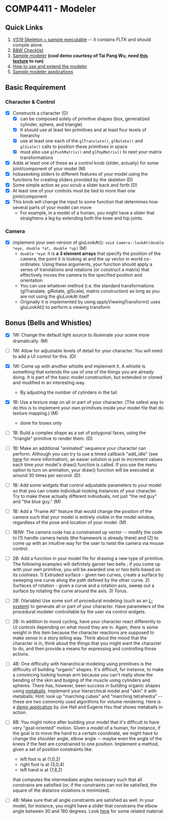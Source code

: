 # COMP4411 - Modeler

## Quick Links
<ol>
	  <!--- li>Project #2 <a href=Project2_Demo_Schedule_draft.pdf>Demo</a>
	  <li><a href="COMP4411_PRO2_UPDATED.pptx">Slides 1</a>, <a href="Project2_HelpSession2.pptx"> Slides 2</a> <font size=-2>03/07/2022</font--->
          <li><a href="https://course.cse.ust.hk/comp4411/Password_Only/projects/modeler/ModSkelS20.zip">VS19 Skeleton + sample executable</a> -- it contains FLTK and should compile alone.
	</li><li> <a href="https://course.cse.ust.hk/comp4411/Password_Only/projects/modeler/modeler_checklist.txt">B&amp;W Checklist</a>
	  </li><li><a href="https://course.cse.ust.hk/comp4411/Password_Only/projects/modeler/sample_modeler_sp02.exe">Sample modeler</a> <b>(cool demo courtesy of Tai Pang Wu, need <a href="https://course.cse.ust.hk/comp4411/Password_Only/projects/modeler/plane.bmp">this texture</a> to run)</b>
          <!--- LI><A 
          href="../../tools/fltk_install.html">FLTK headers and library (zip)</A--> 
          </li><li><a href="https://course.cse.ust.hk/comp4411/Password_Only/projects/modeler/newdoc.html">How to use and extend the modeler</a> 
          </li><li><a href="https://course.cse.ust.hk/comp4411/Password_Only/projects/modeler/demos/">Sample modeler applications </a> <!--<li><a href="robotarm.cpp">Robotarm.cpp from Monday help session</a>--></li></ol>

## Basic Requirement

### Character & Control
 - [x] Constructs a character (D)
   - [x] can be composed solely of primitive shapes (box, generalized cylinder, sphere, and triangle)
   - [x] It should use at least ten primitives and at least four levels of hierarchy
   - [x] use at least one each of the `glTranslate()`, `glRotate()` and `glScale()` calls to position these primitives in space
   - [x] must also use `glPushMatrix()` and `glPopMatrix()` to nest your matrix transformations
 - [x] Adds at least one of these as a control knob (slider, actually) for some joint/component of your model (M)
 - [x] hobaseoking sliders to different features of your model using the functions for creating sliders provided by the skeleton (D)
 - [x] Some simple action as you scrub a slider back and forth (D)
 - [x] At least one of your controls must be tied to more than one joint/component
 - [x] This knob will change the input to some function that determines how several parts of your model can move
   - For example, in a model of a human, you might have a slider that straightens a leg by extending both the knee and hip joints.

### Camera
 - [x] implement your own version of gluLookAt(): `void Camera::lookAt(double *eye, double *at, double *up)` (M)
    - `double *eye`: it is **a 3 element arrays** that specify the position of the camera, the point it is looking at and the up vector in world co-ordinates. Using these arguments, your function should apply a series of translations and rotations (or construct a matrix) that effectively moves the camera to the specified position and orientation
    - You can use whatever method (i.e. the standard transformations (glTranslate, glRotate, glScale), matrix construction) as long as you are not using the gluLookAt itself
    - Originally it is implemented by using applyViewingTransform() uses gluLookAt() to perform a viewing transform

## Bonus (Bells and Whistles)

 - [x] 1W: Change the default light source to illuminate your scene more dramatically. (M)

 - [ ] 1W: Allow for adjustable levels of detail for your character. You will need to add a UI control for this. (D)

 - [x] 1W: Come up with another whistle and implement it.  A whistle is something that extends the use of one of the things you are already doing.  It is part of the basic model construction, but extended or cloned and modified in an interesting way.  
    - By adjusting the number of cylinders in the tail

 - [x] 1B: Use a texture map on all or part of your character. (The safest way to do this is to implement your own primitives inside your model file that do texture mapping.) (M)
    - done for boxes only 

 - [ ] 1B: Build a complex shape as a set of polygonal faces, using the "triangle" primitive to render them. (D)


 - [ ] 1B: Make an additional "animated" sequence your character can perform.  Although you can try to use a timed callback "add_idle" (see [here](https://www.fltk.org/documentation.php) for more information), an easier solution is just to increment values each time your model's draw() function is called. If you use the menu option to turn on animation, your draw() function will be executed at around 30 times per second. (D)

 - [ ] 1B: Add some widgets that control adjustable parameters to your model so that you can create individual-looking instances of your character.  Try to make these actually different individuals, not just "the red guy" and "the blue guy." (M)


 - [ ] 1B: Add a "Frame All" feature that would change the position of the camera such that your model is entirely visible in the model window, regardless of the pose and location of your model. (M)

 - [ ] 1B1W: The camera code has a constrained up vector -- modify the code to (1) handle camera twists (the framework is already there) and (2) to come up with an intuitive way for the user to twist the camera via mouse control.


 - [ ] 2B: Add a function in your model file for drawing a new type of primitive. The following examples will definitely garner two bells ; if you come up with your own primitive, you will be awarded one or two bells based on its coolness. 1) Extruded surface - given two curves, create a surface by sweeping one curve along the path defined by the other curve. 2) Surfaces of rotation - given a curve and a rotation axis, sweep out a surface by rotating the curve around the axis. 3) Torus.


 - [ ] 2B: (Variable) Use some sort of procedural modeling (such as an [L-system](https://en.wikipedia.org/wiki/L-system)) to generate all or part of your character. Have parameters of the procedural modeler controllable by the user via control widgets.


 - [ ] 2B: In addition to mood cycling, have your character react differently to UI controls depending on what mood they are in.  Again, there is some weight in this item because the character reactions are supposed to make sense in a story telling way.  Think about the mood that the character is in, think about the things that you might want the character to do, and then provide a means for expressing and controlling those actions.


 - [ ] 4B: One difficulty with hierarchical modeling using primitives is the difficulty of building "organic" shapes. It's difficult, for instance, to make a convincing looking human arm because you can't really show the bending of the skin and bulging of the muscle using cylinders and spheres. There has, however, been success in building organic shapes using [metaballs](https://en.wikipedia.org/wiki/Metaballs). Implement your hierarchical model and "skin" it with metaballs. Hint: look up "marching cubes" and "marching tetrahedra" --these are two commonly used algorithms for volume rendering. Here is a [demo application](https://course.cse.ust.hk/comp4411/Password_Only/projects/modeler/metaballs_demo.zip) by Joe Hall and Eugene Hsu that shows metaballs in action.


 - [ ] 8B: You might notice after building your model that it's difficult to have very "goal-oriented" motion. Given a model of a human, for instance, if the goal is to move the hand to a certain coordinate, we might have to change the shoulder angle, elbow angle -- maybe even the angle of the knees if the feet are constrained to one position. Implement a method, given a set of position constraints like:
   - left foot is at (1,0,2)
   - right foot is at (3,0,4)
   - left hand is at (7,8,2)

    that computes the intermediate angles necessary such that all constrains are satisfied (or, if the constraints can not be satisfied, the square of the distance violations is minimized).

 - [ ] 4B:  Make sure that all angle constraints are satisfied as well. In your model, for instance, you might have a slider that constrains the elbow angle between 30 and 180 degrees.  Look [here](https://course.cse.ust.hk/comp4411/Password_Only/projects/modeler/inverse-kinematics.pdf) for some related material.